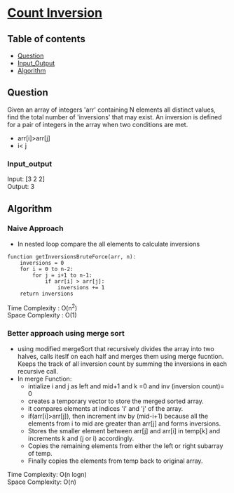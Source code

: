 # [Count Inversion](https://www.codingninjas.com/codestudio/problems/count-inversions_8230680?challengeSlug=striver-sde-challenge&leftPanelTab=1)

## Table of contents

- [Question](#question)
- [Input_Output](#input_output)
- [Algorithm](#algorithm)

## Question
Given an array of integers 'arr' containing N elements all distinct values, find the total number of 'inversions' that may exist.
An inversion is defined for a pair of integers in the array when two conditions are met.
- arr[i]>arr[j]
- i< j

### Input_output
Input: [3 2 2] </br>
Output: 3

## Algorithm

### Naive Approach
- In nested loop compare the all elements to calculate inversions
```
function getInversionsBruteForce(arr, n):
    inversions = 0
    for i = 0 to n-2:
        for j = i+1 to n-1:
            if arr[i] > arr[j]:
                inversions += 1
    return inversions

```

Time Complexity : O(n<sup>2</sup>)</br>
Space Complexity : O(1)

### Better approach using merge sort
- using modified mergeSort that recursively divides the array into two halves, calls iteslf on each half and merges them using merge fucntion. Keeps the track of all inversion count by summing the inversions in each recursive call.
- In merge Function:
    - intialize i and j as left and mid+1 and k =0 and inv (inversion count)= 0
    - creates a temporary vector to store the merged sorted array.
    - it compares elements at indices 'i' and 'j' of the array.
    - if(arr[i]>arr[j]), then increment inv by (mid-i+1) because all the elements from i to mid are greater than arr[j] and forms inversions.
    - Stores the smaller element between arr[j] and arr[i] in temp[k] and increments k and (j or i) accordingly.
    - Copies the remaining elements from either the left or right subarray of temp.
    - Finally copies the elements from temp back to original array.

Time Complexity: O(n logn)</br>
Space Complexity: O(n)
